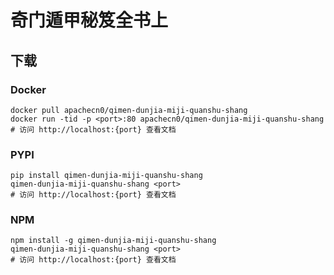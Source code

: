 # 奇门遁甲秘笈全书上

## 下载

### Docker

```
docker pull apachecn0/qimen-dunjia-miji-quanshu-shang
docker run -tid -p <port>:80 apachecn0/qimen-dunjia-miji-quanshu-shang
# 访问 http://localhost:{port} 查看文档
```

### PYPI

```
pip install qimen-dunjia-miji-quanshu-shang
qimen-dunjia-miji-quanshu-shang <port>
# 访问 http://localhost:{port} 查看文档
```

### NPM

```
npm install -g qimen-dunjia-miji-quanshu-shang
qimen-dunjia-miji-quanshu-shang <port>
# 访问 http://localhost:{port} 查看文档
```